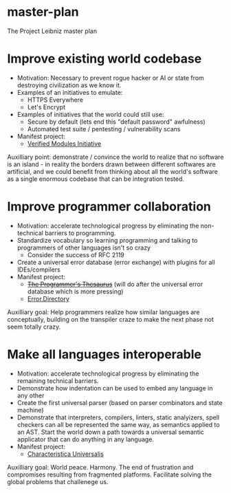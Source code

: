 # master-plan
The Project Leibniz master plan

# Improve existing world codebase
- Motivation: Necessary to prevent rogue hacker or AI or state from destroying civilization as we know it.
- Examples of an initiatives to emulate:
  - HTTPS Everywhere
  - Let's Encrypt
- Examples of initiatives that the world could still use:
  - Secure by default (lets end this "default password" awfulness)
  - Automated test suite / pentesting / vulnerability scans
- Manifest project:
  - [Verified Modules Initiative](https://github.com/VerifiedModules/)

Auxilliary point: demonstrate / convince the world to realize that no software is an island - in reality the borders drawn between different softwares are artificial, and we could benefit from thinking about all the world's software as a single enormous codebase that can be integration tested.

# Improve programmer collaboration
- Motivation: accelerate technological progress by eliminating the non-technical barriers to programming.
- Standardize vocabulary so learning programming and talking to programmers of other languages isn't so crazy
  - Consider the success of RFC 2119
- Create a universal error database (error exchange) with plugins for all IDEs/compilers
- Manifest project:
  - ~~[The Programmer's Thesaurus](https://github.com/project-leibniz/thesaurus)~~ (will do after the universal error database which is more pressing)
  - [Error.Directory](https://github.com/wmhilton/error.directory)
  
Auxilliary goal: Help programmers realize how similar languages are conceptually, building on the transpiler craze to make the next phase not seem totally crazy.

# Make all languages interoperable
- Motivation: accelerate technological progress by eliminating the remaining technical barriers.
- Demonstrate how indentation can be used to embed any language in any other
- Create the first universal parser (based on parser combinators and state machine)
- Demonstrate that interpreters, compilers, linters, static analyizers, spell checkers can all be represented the same way, as semantics applied to an AST. Start the world down a path towards a universal semantic applicator that can do anything in any language.
- Manifest project:
  - [Characteristica Universalis](https://github.com/project-leibniz/cu)

Auxilliary goal: World peace. Harmony. The end of frustration and compromises resulting from fragmented platforms. Facilitate solving the global problems that challenege us.
